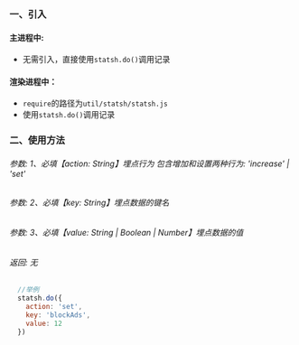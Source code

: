 ### 一、引入
#### 主进程中:
- 无需引入，直接使用`statsh.do()`调用记录
#### 渲染进程中：
- `require`的路径为`util/statsh/statsh.js`
- 使用`statsh.do()`调用记录

### 二、使用方法
###### 参数: 1、必填【action: String】埋点行为  包含增加和设置两种行为: 'increase' | 'set'
###### 参数: 2、必填【key: String】埋点数据的键名 
###### 参数: 3、必填【value: String | Boolean | Number】埋点数据的值
###### 返回: 无

```javascript
  //举例
  statsh.do({
    action: 'set',
    key: 'blockAds',
    value: 12
  })
```
